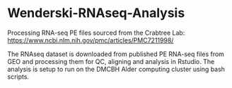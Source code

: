 # Wenderski-RNAseq-Analysis

Processing RNA-seq PE files sourced from the Crabtree Lab: https://www.ncbi.nlm.nih.gov/pmc/articles/PMC7211998/

The RNAseq dataset is downloaded from published PE RNA-seq files from GEO and processing them for QC, aligning and analysis in Rstudio. The analysis is setup to run on the DMCBH Alder computing cluster using bash scripts.


